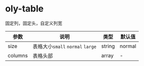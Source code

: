 # oly-table
固定列，固定头，自定义列宽

参数|说明|类型|默认值
--|--|--|--
size |表格大小`small` `normal` `large` |string|normal
columns|表格头部|array|-
